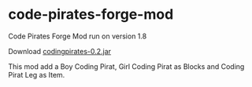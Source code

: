 code-pirates-forge-mod
=========

Code Pirates Forge Mod run on version 1.8

Download [codingpirates-0.2.jar](release/codingpirates-0.2.jar?raw=true)

This mod add a Boy Coding Pirat, Girl Coding Pirat as Blocks and Coding Pirat Leg as Item.

<a href="images/CodePiratsMod.png?raw=true" tile="CodePiratsMod"></a>
